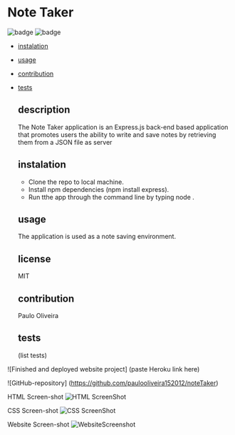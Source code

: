 # Note Taker
![badge](https://img.shields.io/badge/license-MIT-green)
![badge](https://img.shields.io/github/last-commit/paulooliveira152012/noteTaker)
- [instalation](#instalation)
- [usage](#usage)
- [contribution](#contribution)
- [tests](#tests)


  ## description 
  The Note Taker application is an Express.js back-end based application that promotes users the ability to write and save notes by retrieving them from a JSON file  as server
  
  ## instalation
  * Clone the repo to local machine. 
  * Install npm dependencies  (npm install express). 
  * Run tthe app through the command line by typing node .

  ## usage
  The application is used as a note saving environment.

  ## license
  MIT

  ## contribution
  Paulo Oliveira

  ## tests
  (list tests)

![Finished and deployed website project] (paste Heroku link here)

![GitHub-repository] (https://github.com/paulooliveira152012/noteTaker)

HTML Screen-shot
![HTML ScreenShot](assets/images/)

CSS Screen-shot
![CSS ScreenShot](assets/images/)

Website Screen-shot
![WebsiteScreenshot](assets/images/)

